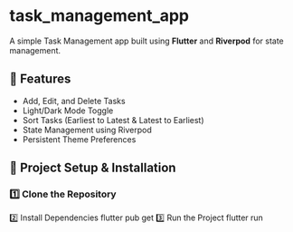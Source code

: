 # task_management_app

A simple Task Management app built using **Flutter** and **Riverpod** for state management.

## 🚀 Features
- Add, Edit, and Delete Tasks
- Light/Dark Mode Toggle
- Sort Tasks (Earliest to Latest & Latest to Earliest)
- State Management using Riverpod
- Persistent Theme Preferences

## 📂 Project Setup & Installation

### **1️⃣ Clone the Repository**
  2️⃣ Install Dependencies
  flutter pub get
  3️⃣ Run the Project
  flutter run
